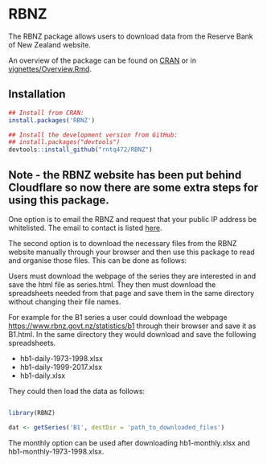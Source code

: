 
<!-- README.md is generated from README.Rmd. Please edit that file -->

# RBNZ

The RBNZ package allows users to download data from the Reserve Bank of
New Zealand website.

An overview of the package can be found on
[CRAN](https://cran.r-project.org/web/packages/RBNZ/vignettes/Overview.html)
or in
[vignettes/Overview.Rmd](https://github.com/rntq472/RBNZ/blob/master/vignettes/Overview.Rmd).

## Installation

``` r
## Install from CRAN:
install.packages('RBNZ')

## Install the development version from GitHub:
## install.packages("devtools")
devtools::install_github("rntq472/RBNZ")
```

## Note - the RBNZ website has been put behind Cloudflare so now there are some extra steps for using this package.

One option is to email the RBNZ and request that your public IP address
be whitelisted. The email to contact is listed
[here](https://www.rbnz.govt.nz/robots-botnets-and-scrapers-terms-of-service).

The second option is to download the necessary files from the RBNZ
website manually through your browser and then use this package to read
and organise those files. This can be done as follows:

Users must download the webpage of the series they are interested in and
save the html file as series.html. They then must download the
spreadsheets needed from that page and save them in the same directory
without changing their file names.

For example for the B1 series a user could download the webpage
<https://www.rbnz.govt.nz/statistics/b1> through their browser and save
it as B1.html. In the same directory they would download and save the
following spreadsheets.

  - hb1-daily-1973-1998.xlsx
  - hb1-daily-1999-2017.xlsx
  - hb1-daily.xlsx

They could then load the data as follows:

``` r

library(RBNZ)

dat <- getSeries('B1', destDir = 'path_to_downloaded_files')
```

The monthly option can be used after downloading hb1-monthly.xlsx and
hb1-monthly-1973-1998.xlsx.
